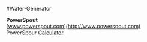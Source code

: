  #Water-Generator  
   
 **PowerSpout**  
[www.powerspout.com](http://www.powerspout.com)  
PowerSpour [Calculator](http://www.powerspout.com/advanced-calculator/)  
